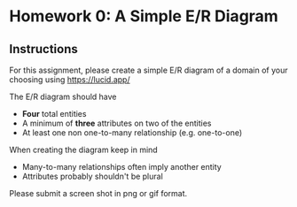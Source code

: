 # Homework 0: A Simple E/R Diagram

## Instructions

For this assignment, please create a simple E/R diagram of a domain of your choosing using <https://lucid.app/>

The E/R diagram should have

- **Four** total entities
- A minimum of **three** attributes on two of the entities
- At least one non one-to-many relationship (e.g. one-to-one)

When creating the diagram keep in mind

- Many-to-many relationships often imply another entity
- Attributes probably shouldn't be plural

Please submit a screen shot in png or gif format.
